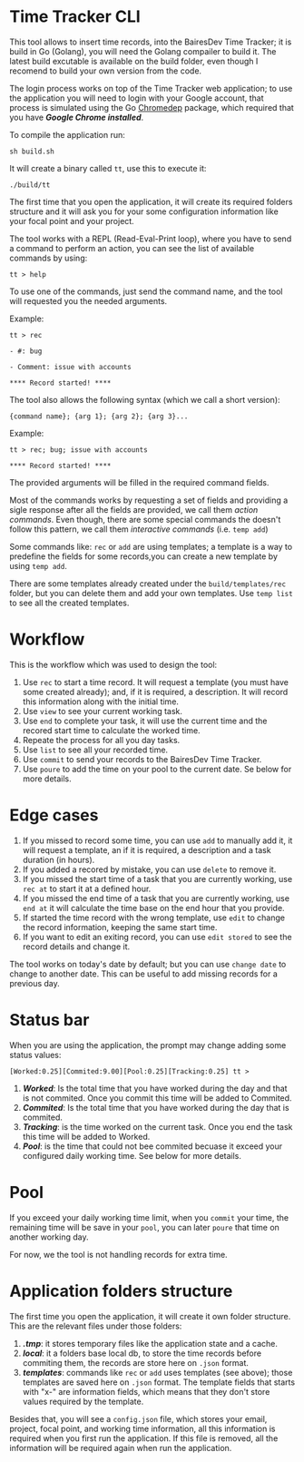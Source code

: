 # Time Tracker CLI

This tool allows to insert time records, into the BairesDev Time Tracker; it is build in Go (Golang), you will need the Golang compailer to build it. The latest build excutable is available on the build folder, even though I recomend to build your own version from the code.

The login process works on top of the Time Tracker web application; to use the application you will need to login with your Google account, that process is simulated using the Go [Chromedep](https://pkg.go.dev/github.com/chromedp/chromedp#section-readme) package, which required that you have ***Google Chrome installed***.

To compile the application run:
```
sh build.sh
```

It will create a binary called `tt`, use this to execute it:
```
./build/tt
```

The first time that you open the application, it will create its required folders structure and it will ask you for your some configuration information like your focal point and your project.

The tool works with a REPL (Read-Eval-Print loop), where you have to send a command to perform an action, you can see the list of available commands by using:

```
tt > help
```

To use one of the commands, just send the command name, and the tool will requested you the needed arguments.

Example:

```
tt > rec

- #: bug

- Comment: issue with accounts

**** Record started! ****
```

The tool also allows the following syntax (which we call a short version):

`{command name}; {arg 1}; {arg 2}; {arg 3}...`

Example:
```
tt > rec; bug; issue with accounts

**** Record started! ****
```

The provided arguments will be filled in the required command fields.

Most of the commands works by requesting a set of fields and providing a sigle response after all the fields are provided, we call them *action commands*. Even though, there are some special commands the doesn't follow this pattern, we call them *interactive commands* (i.e. `temp add`)

Some commands like: `rec` or `add` are using templates; a template is a way to predefine the fields for some records,you can create a new template by using `temp add`.

There are some templates already created under the `build/templates/rec` folder, but you can delete them and add your own templates. Use `temp list` to see all the created templates.

Workflow
==

This is the workflow which was used to design the tool:

1. Use `rec` to start a time record. It will request a template (you must have some created already); and, if it is required, a description. It will record this information along with the initial time.
2. Use `view` to see your current working task.
3. Use `end` to complete your task, it will use the current time and the recored start time to calculate the worked time.
4. Repeate the process for all you day tasks.
5. Use `list` to see all your recorded time.
6. Use `commit` to send your records to the BairesDev Time Tracker.
7. Use `poure` to add the time on your pool to the current date. Se below for more details.

Edge cases
==

1. If you missed to record some time, you can use `add` to manually add it, it will request a template, an if it is required, a description and a task duration (in hours).
2. If you added a recored by mistake, you can use `delete` to remove it.
3. If you missed the start time of a task that you are currently working, use `rec at` to start it at a defined hour.
4. If you missed the end time of a task that you are currently working, use `end at` it will calculate the time base on the end hour that you provide.
5. If started the time record with the wrong template, use `edit` to change the record information, keeping the same start time.
6. If you want to edit an exiting record, you can use `edit stored` to see the record details and change it.

The tool works on today's date by default; but you can use `change date` to change to another date. This can be useful to add missing records for a previous day.


Status bar
==

When you are using the application, the prompt may change adding some status values:
```
[Worked:0.25][Commited:9.00][Pool:0.25][Tracking:0.25] tt >
```

1. ***Worked***: Is the total time that you have worked during the day and that is not commited. Once you commit this time will be added to Commited.
2. ***Commited***: Is the total time that you have worked during the day that is commited.
3. ***Tracking***: is the time worked on the current task. Once you end the task this time will be added to Worked.
4. ***Pool***: is the time that could not bee commited becuase it exceed your configured daily working time. See below for more details.

Pool
=
If you exceed your daily working time limit, when you `commit` your time, the remaining time will be save in your `pool`, you can later `poure` that time on another working day.

For now, we the tool is not handling records for extra time.

Application folders structure
==

The first time you open the application, it will create it own folder structure. This are the relevant files under those folders:
1. ***.tmp***: it stores temporary files like the application state and a cache.
2. ***local***: it a folders base local db, to store the time records before commiting them, the records are store here on `.json` format.
3. ***templates***: commands like `rec` or `add` uses templates (see above); those templates are saved here on `.json` format. The template fields that starts with "x-" are information fields, which means that they don't store values required by the template.

Besides that, you will see a `config.json` file, which stores your email, project, focal point, and working time information, all this information is required when you first run the application. If this file is removed, all the information will be required again when run the application.
